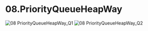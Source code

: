 # 08.PriorityQueueHeapWay
![08 PriorityQueueHeapWay_Q1](https://github.com/PINGPINGYEE/08.PriorityQueueHeapWay/assets/30267171/2ff3c08f-f838-43b2-a201-cb8b17074428)
![08 PriorityQueueHeapWay_Q2](https://github.com/PINGPINGYEE/08.PriorityQueueHeapWay/assets/30267171/8b5e04a9-937a-499e-b362-cd7b370fafac)
